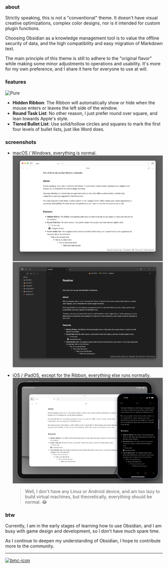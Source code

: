 
### about
Strictly speaking, this is not a "conventional" theme. It doesn't have visual creative optimizations, complex color designs, nor is it intended for custom plugin functions.  

Choosing Obsidian as a knowledge management tool is to value the offline security of data, and the high compatibility and easy migration of Markdown text.  

The main principle of this theme is still to adhere to the "original flavor" while making some minor adjustments to operations and usability. It's more for my own preference, and I share it here for everyone to use at will.
 
### features
![Pure](https://github.com/lychileng/Obsidian-Theme-Pure/blob/1b9a960164b400569fb81888a34997e3f58527ef/screenshots/Pure%20Theme.gif?raw=true)  
+ **Hidden Ribbon**: The Ribbon will automatically show or hide when the mouse enters or leaves the left side of the window.
+ **Round Task List**: No other reason, I just prefer round over square, and lean towards Apple's style.
+ **Tiered Bullet List**: Use solid/hollow circles and squares to mark the first four levels of bullet lists, just like Word does.

### screenshots
+ macOS / Windows, everything is normal.  
![macOS](https://github.com/lychileng/Obsidian-Theme-Pure/blob/main/screenshots/mac.png?raw=true)
![Windows](https://github.com/lychileng/Obsidian-Theme-Pure/blob/main/screenshots/win.png?raw=true)  

+ iOS / iPadOS, except for the Ribbon, everything else runs normally.  
![mobile](https://github.com/lychileng/Obsidian-Theme-Pure/blob/main/screenshots/mobile.png?raw=true)   

    > Well, I don't have any Linux or Android device, and am too lazy to build virtual machines, but theoretically, everything should be normal. 😂  


### btw
Currently, I am in the early stages of learning how to use Obsidian, and I am busy with game design and development, so I don't have much spare time.   

As I continue to deepen my understanding of Obsidian, I hope to contribute more to the community.

---
[<img width="60" alt="bmc-icon" src="https://upload.wikimedia.org/wikipedia/zh/0/08/Buy_me_a_coffee_logo.png">](https://www.buymeacoffee.com/lychi)
